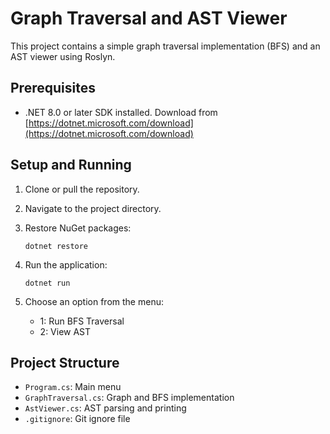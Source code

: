 # Graph Traversal and AST Viewer

This project contains a simple graph traversal implementation (BFS) and an AST viewer using Roslyn.

## Prerequisites

- .NET 8.0 or later SDK installed. Download from [https://dotnet.microsoft.com/download](https://dotnet.microsoft.com/download)

## Setup and Running

1. Clone or pull the repository.

2. Navigate to the project directory.

3. Restore NuGet packages:
   ```
   dotnet restore
   ```

4. Run the application:
   ```
   dotnet run
   ```

5. Choose an option from the menu:
   - 1: Run BFS Traversal
   - 2: View AST

## Project Structure

- `Program.cs`: Main menu
- `GraphTraversal.cs`: Graph and BFS implementation
- `AstViewer.cs`: AST parsing and printing
- `.gitignore`: Git ignore file